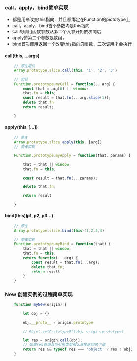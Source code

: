 ### call，apply，bind简单实现

- 都是用来改变this指向，并且都绑定在Function的prototype上
- call，apply，bind首个参数均是this指向
- call的调用函数参数从第二个入参开始依次向后
- apply的第二个参数是数组，
- bind首次调用返回一个改变this指向的函数，二次调用才会执行

#### **call(this, ...args)**

```js
    // 原生用法
    Array.prototype.slice.call(this, '1', '2', '3')

    // 实现
    Function.prototype.myCall = function(...arg) {
        const that = arg[0] || window;
        that.fn = this;
        const result = that.fn(...arg.slice(1));
        delete that.fn
        return result;
        
    }

```
#### **apply(this, [...])**

```js
    // 原生
    Array.prototype.slice.apply(this, [arg])
    // 简单实现

    Function.prototype.myApply = function(that, params) {

        that = that || window;
        that.fn = this;

        const result = that.fn(...params);

        delete that.fn;

        return result

    }
```

#### **bind(this)(p1, p2, p3...)**

```js
    // 原生
    Array.prototype.slice.bind(this)(1,2,3,4)

    // 简单实现
    Function.prototype.myBind = function(that) {
        that = that || window;
        that.fn = this;
        return function(...arg) {
            const result = that.fn(...arg);
            delete that.fn;
            return result
        }
    }
```

### New 创建实例的过程简单实现

```js
    function myNew(origin) {

        let obj = {}

        obj.__proto__ = origin.prototype

        // Objet.setPrototypeOf(obj, origin.prototype)

        let res = origin.call(obj);
        // 如果res有值且为引用类型那么直接返回这个值
        return res && typeof res === 'object' ? res : obj;
    }
```
